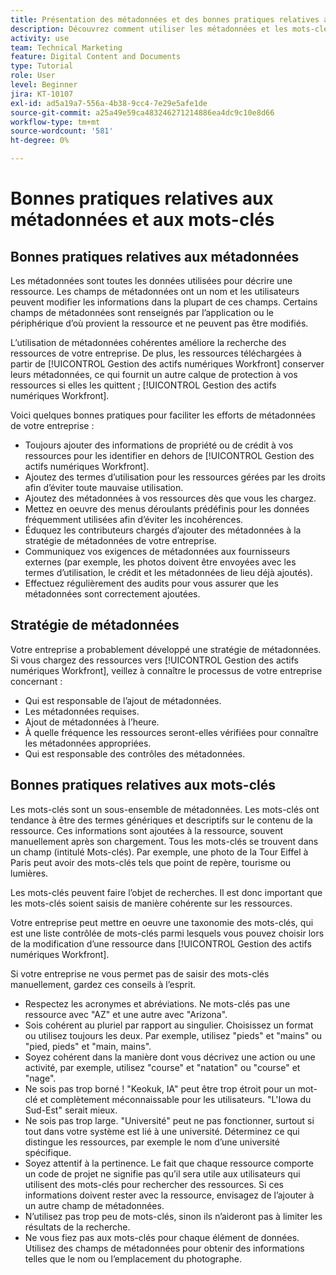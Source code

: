 ```yaml
---
title: Présentation des métadonnées et des bonnes pratiques relatives aux mots-clés en tant que contributeur
description: Découvrez comment utiliser les métadonnées et les mots-clés dans [!UICONTROL Gestion des actifs numériques Workfront] pour décrire une ressource afin d’améliorer la recherche des ressources de votre entreprise.
activity: use
team: Technical Marketing
feature: Digital Content and Documents
type: Tutorial
role: User
level: Beginner
jira: KT-10107
exl-id: ad5a19a7-556a-4b38-9cc4-7e29e5afe1de
source-git-commit: a25a49e59ca483246271214886ea4dc9c10e8d66
workflow-type: tm+mt
source-wordcount: '581'
ht-degree: 0%

---
```


# Bonnes pratiques relatives aux métadonnées et aux mots-clés

## Bonnes pratiques relatives aux métadonnées

Les métadonnées sont toutes les données utilisées pour décrire une ressource. Les champs de métadonnées ont un nom et les utilisateurs peuvent modifier les informations dans la plupart de ces champs. Certains champs de métadonnées sont renseignés par l’application ou le périphérique d’où provient la ressource et ne peuvent pas être modifiés.

L’utilisation de métadonnées cohérentes améliore la recherche des ressources de votre entreprise. De plus, les ressources téléchargées à partir de [!UICONTROL Gestion des actifs numériques Workfront] conserver leurs métadonnées, ce qui fournit un autre calque de protection à vos ressources si elles les quittent ; [!UICONTROL Gestion des actifs numériques Workfront].

Voici quelques bonnes pratiques pour faciliter les efforts de métadonnées de votre entreprise :

* Toujours ajouter des informations de propriété ou de crédit à vos ressources pour les identifier en dehors de [!UICONTROL Gestion des actifs numériques Workfront].
* Ajoutez des termes d’utilisation pour les ressources gérées par les droits afin d’éviter toute mauvaise utilisation.
* Ajoutez des métadonnées à vos ressources dès que vous les chargez.
* Mettez en oeuvre des menus déroulants prédéfinis pour les données fréquemment utilisées afin d’éviter les incohérences.
* Éduquez les contributeurs chargés d’ajouter des métadonnées à la stratégie de métadonnées de votre entreprise.
* Communiquez vos exigences de métadonnées aux fournisseurs externes (par exemple, les photos doivent être envoyées avec les termes d’utilisation, le crédit et les métadonnées de lieu déjà ajoutés).
* Effectuez régulièrement des audits pour vous assurer que les métadonnées sont correctement ajoutées.

## Stratégie de métadonnées

Votre entreprise a probablement développé une stratégie de métadonnées. Si vous chargez des ressources vers [!UICONTROL Gestion des actifs numériques Workfront], veillez à connaître le processus de votre entreprise concernant :

* Qui est responsable de l’ajout de métadonnées.
* Les métadonnées requises.
* Ajout de métadonnées à l’heure.
* À quelle fréquence les ressources seront-elles vérifiées pour connaître les métadonnées appropriées.
* Qui est responsable des contrôles des métadonnées.

## Bonnes pratiques relatives aux mots-clés

Les mots-clés sont un sous-ensemble de métadonnées. Les mots-clés ont tendance à être des termes génériques et descriptifs sur le contenu de la ressource. Ces informations sont ajoutées à la ressource, souvent manuellement après son chargement. Tous les mots-clés se trouvent dans un champ (intitulé Mots-clés). Par exemple, une photo de la Tour Eiffel à Paris peut avoir des mots-clés tels que point de repère, tourisme ou lumières.

Les mots-clés peuvent faire l’objet de recherches. Il est donc important que les mots-clés soient saisis de manière cohérente sur les ressources.

Votre entreprise peut mettre en oeuvre une taxonomie des mots-clés, qui est une liste contrôlée de mots-clés parmi lesquels vous pouvez choisir lors de la modification d’une ressource dans [!UICONTROL Gestion des actifs numériques Workfront].

Si votre entreprise ne vous permet pas de saisir des mots-clés manuellement, gardez ces conseils à l’esprit.

* Respectez les acronymes et abréviations. Ne mots-clés pas une ressource avec &quot;AZ&quot; et une autre avec &quot;Arizona&quot;.
* Sois cohérent au pluriel par rapport au singulier. Choisissez un format ou utilisez toujours les deux. Par exemple, utilisez &quot;pieds&quot; et &quot;mains&quot; ou &quot;pied, pieds&quot; et &quot;main, mains&quot;.
* Soyez cohérent dans la manière dont vous décrivez une action ou une activité, par exemple, utilisez &quot;course&quot; et &quot;natation&quot; ou &quot;course&quot; et &quot;nage&quot;.
* Ne sois pas trop borné ! &quot;Keokuk, IA&quot; peut être trop étroit pour un mot-clé et complètement méconnaissable pour les utilisateurs. &quot;L&#39;Iowa du Sud-Est&quot; serait mieux.
* Ne sois pas trop large. &quot;Université&quot; peut ne pas fonctionner, surtout si tout dans votre système est lié à une université. Déterminez ce qui distingue les ressources, par exemple le nom d’une université spécifique.
* Soyez attentif à la pertinence. Le fait que chaque ressource comporte un code de projet ne signifie pas qu’il sera utile aux utilisateurs qui utilisent des mots-clés pour rechercher des ressources. Si ces informations doivent rester avec la ressource, envisagez de l’ajouter à un autre champ de métadonnées.
* N’utilisez pas trop peu de mots-clés, sinon ils n’aideront pas à limiter les résultats de la recherche.
* Ne vous fiez pas aux mots-clés pour chaque élément de données. Utilisez des champs de métadonnées pour obtenir des informations telles que le nom ou l’emplacement du photographe.
